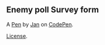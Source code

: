Enemy poll Survey form
----------------------


A [Pen](https://codepen.io/Triugolnik/pen/qBbgKmX) by [Jan](https://codepen.io/Triugolnik) on [CodePen](https://codepen.io).

[License](https://codepen.io/Triugolnik/pen/qBbgKmX/license).